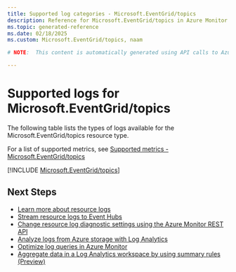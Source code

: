 ```yaml
---
title: Supported log categories - Microsoft.EventGrid/topics
description: Reference for Microsoft.EventGrid/topics in Azure Monitor Logs.
ms.topic: generated-reference
ms.date: 02/18/2025
ms.custom: Microsoft.EventGrid/topics, naam

# NOTE:  This content is automatically generated using API calls to Azure. Any edits made on these files will be overwritten in the next run of the script. 

---
```





# Supported logs for Microsoft.EventGrid/topics  
The following table lists the types of logs available for the Microsoft.EventGrid/topics resource type.
  
  
  
For a list of supported metrics, see [Supported metrics - Microsoft.EventGrid/topics](../supported-metrics/microsoft-eventgrid-topics-metrics.md)  
  

  
[!INCLUDE [Microsoft.EventGrid/topics](~/reusable-content/ce-skilling/azure/includes/azure-monitor/reference/logs/microsoft-eventgrid-topics-logs-include.md)]  
  

## Next Steps

* [Learn more about resource logs](/azure/azure-monitor/essentials/platform-logs-overview)
* [Stream resource logs to Event Hubs](/azure/azure-monitor/essentials/resource-logs#send-to-azure-event-hubs)
* [Change resource log diagnostic settings using the Azure Monitor REST API](/rest/api/monitor/diagnosticsettings)
* [Analyze logs from Azure storage with Log Analytics](/azure/azure-monitor/essentials/resource-logs#send-to-log-analytics-workspace)
* [Optimize log queries in Azure Monitor](/azure/azure-monitor/logs/query-optimization)
* [Aggregate data in a Log Analytics workspace by using summary rules (Preview)](/azure/azure-monitor/logs/summary-rules)